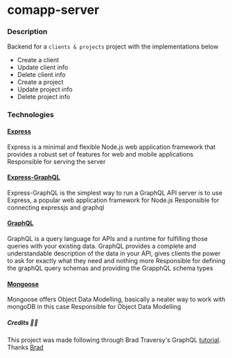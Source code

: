 # comapp-server 

### Description 
Backend for a `clients & projects` project with the implementations below

  - Create a client
  - Update client info
  - Delete client info
  - Create a project 
  - Update project info
  - Delete project info


### Technologies

#### [Express](https://expressjs.com/)
Express is a minimal and flexible Node.js web application framework that provides a robust set of features for web and mobile applications
Responsible for serving the server

#### [Express-GraphQL](https://graphql.org/graphql-js/running-an-express-graphql-server/)
Express-GraphQL is the simplest way to run a GraphQL API server is to use Express, a popular web application framework for Node.js
Responsible for connecting expressjs and graphql
 
#### [GraphQL](https://graphql.org/)
GraphQL is a query language for APIs and a runtime for fulfilling those queries with your existing data. GraphQL provides a complete and understandable description of the data in your API, gives clients the power to ask for exactly what they need and nothing more
Responsible for defining the graphQL query schemas and providing the GrapphQL schema types 
 
#### [Mongoose](https://mongoosejs.com/)
Mongoose offers Object Data Modelling, basically a neater way to work with mongoDB in this case
Responsible for Object Data Modelling


##### Credits 🙏🏾
This project was made following through Brad Traversy's GraphQL [tutorial](https://www.youtube.com/watch?v=BcLNfwF04Kw). Thanks [Brad](https://github.com/bradtraversy)

